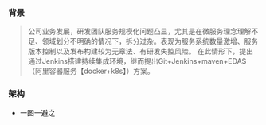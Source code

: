 ### 背景

>公司业务发展，研发团队服务规模化问题凸显，尤其是在微服务理念理解不足、领域划分不明确的情况下，拆分过杂。表现为服务系统数量激增、服务版本控制以及发布构建较为无章法、有研发失控风险。
在此情形下，提出通过Jenkins搭建持续集成环境，继而提出Git+Jenkins+maven+EDAS（阿里容器服务【docker+k8s】）方案。

### 架构
- 一图一避之


